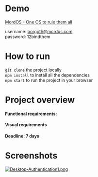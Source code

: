 # Demo 
[MordOS - One OS to rule them all](https://eclectic-elf-55163d.netlify.app/)

username: borgoth@mordos.com  
password: 12bindthem

# How to run
`git clone` the project locally  
`npm install` to install all the dependencies  
`npm start` to run the project in your browser


# Project overview
#### Functional requirements:


#### Visual requirements 


#### Deadline: 7 days

# Screenshots

[![Desktop-Authentication1.png](https://i.postimg.cc/762xZLzL/1.png)](https://postimg.cc/k2gkjWcK)

